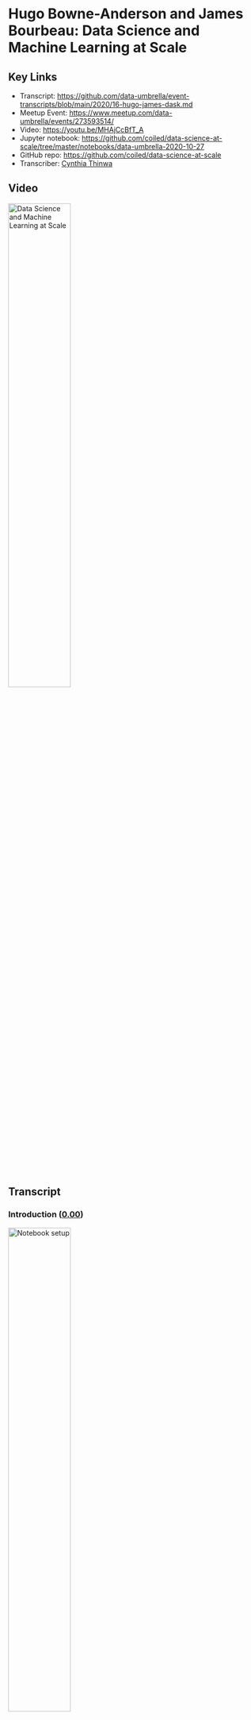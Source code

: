 # Hugo Bowne-Anderson and James Bourbeau:  Data Science and Machine Learning at Scale

## Key Links
- Transcript:  https://github.com/data-umbrella/event-transcripts/blob/main/2020/16-hugo-james-dask.md
- Meetup Event:  https://www.meetup.com/data-umbrella/events/273593514/
- Video:   https://youtu.be/MHAjCcBfT_A
- Jupyter notebook:  https://github.com/coiled/data-science-at-scale/tree/master/notebooks/data-umbrella-2020-10-27
- GitHub repo:  https://github.com/coiled/data-science-at-scale
- Transcriber:  <a href='https://github.com/'>Cynthia Thinwa</a>

## Video

<a href="http://www.youtube.com/watch?feature=player_embedded&v=MHAjCcBfT_A" target="_blank">
  <img src="http://img.youtube.com/vi/MHAjCcBfT_A/0.jpg"
       alt="Data Science and Machine Learning at Scale" width="50%" /></a>

## Transcript

### Introduction (<a href='https://youtu.be/MHAjCcBfT_A'>0.00</a>)

<a href="https://youtu.be/MHAjCcBfT_A?t=1">
  <img src="https://github.com/CeeThinwa/event-transcripts/blob/patch-1/images/v16/v16t0.00.JPG"
       alt="Notebook setup" width="50%" /></a>

**Reshama**:

Okay - hello and welcome to Data Umbrella's webinar for October; so I'm just going to go over the agenda, I'm going to do a brief introduction then there will be the workshop by Hugo and James and you can ask questions along the way in the chat or - actually the best place to ask questions is the Q&A and there's an option to upvote as well. So yeah; asking the Q&A - if you happen to post it on the chat by mistake I can also transfer it over to Q&A so that would be fine too and this webinar is being recorded.

Briefly about me: I am a statistician and data scientist and I am the founder of Data Umbrella; I am on a lot of platforms as @reshamas so feel free to follow me on Twitter and LinkedIn. We have a code of conduct; we're dedicated to providing a harassment-free experience for everyone; thank you for helping to make this a welcoming, friendly professional community for all and this code of conduct applies to the chat as well. So our mission is to provide an inclusive community for underrepresented persons in data science and we are an all-volunteer-run organization.

You can support Data Umbrella by doing the following things: you can follow our code of conduct and keep our community a place where everybody wants to keep coming to, you can donate to our open collective and that helps to pay meet-up dues and other operational costs and you can check out this link here on GitHub - we have this new initiative where all the videos are being transcribed and... so it's to make them more accessible - so we take the YouTube videos and we put the raw there and so we've had a number of volunteers help us transcribe it; so feel free to check out this link and maybe if you do this video, maybe the two speakers will follow you on Twitter; I can't promise anything but it's possible.

Data Umbrella has a job board and it's at jobs.dataumbrella.org and once this gets started I'll put some links in the chat. The job that we are highlighting today is the machine learning engineer job by Development Seed and Development Seed is based in Washington DC and Lisbon, Portugal and they do - I'm going to go to the next slide - what they do is they're doing social good work and so they're doing for instance, mapping elections from Afghanistan to the U.S, analyzing public health and economic data from Palestine to Illinois and leading the strategy and development behind data for World Bank and some other organizations and I will share a link to their job posting in the chat as well as soon as I finish this brief introduction.

Check out our website for resources - there's a lot of resources on learning Python and R, also for contributing to open source, also for guides on accessibility and responsibility and allyship. We have a monthly newsletter that goes out towards the end of the month and it has information on our upcoming events - we have two great events coming up in November and December on open source so subscribe to our newsletter to be in the know. We are on all social media platforms as Data Umbrella; Meetup is the best place to join to find out about upcoming events, our website has resources, follow us on Twitter, we also share a lot of information on LinkedIn, and if you want to subscribe to our YouTube channel we record all of our talks and post them there within about a week of the talk so it's a good way to get information.

Okay and now we are ready to get started. So I will hand it over to - put myself on mute - and I will hand it over to Hugo and James and let you take over.

**Hugo:**

Thank you all for joining I just want to thank Reshama, Christina and and everyone else who tire - all the tireless effort that - that goes into putting these meet-ups and these online sessions together. I think one thing I want to say is actually the last in-person workshop I gave - either at the end of February or early March was Data Umbrella's inaugural tutorial and meetup if I recall correctly - on Bayesian thinking and hacker statistics and simulation and that type of stuff, so it's just wonderful to be back particularly with my colleague and friend James. We're building really cool distributed data science products at Coiled - we'll say a bit about that but we'll do some introductions in a bit.

### How to access and set up notebooks used in the webinar (<a href='https://youtu.be/MHAjCcBfT_A?t=300'>05:00</a>)

<a href="https://youtu.be/MHAjCcBfT_A?t=300">
  <img src="https://github.com/CeeThinwa/event-transcripts/blob/patch-1/images/v16/v16t05.00.JPG"
       alt="Notebook setup" width="50%" /></a>
       
**Hugo:**

I just wanted to get you all accustomed to - it was February, thank you Reshama. We're working with Jupyter notebooks in a GitHub repository - the repository is pinned to the top of the chat. This is what it looks like (scrolling down the repository homepage) - these are all the files; this is the file system.

Now we use something called Binder which is a project, out of and related to Project - Project Jupyter which provides infrastructure to run notebooks without any local installs. So there are two ways you can you can code along on this tutorial; the first is - and i won't get you to do this yet - is to launch Binder. The reason I won't get you to do that yet is because once you launch it we have 10 minutes to start coding or the Binder session times out - I've been burnt by that before, actually several times - I'm surprised I even remembered it this time. The other thing you can do is install everything locally by cloning the repository, downloading Anaconda, creating a Conda environment - if you haven't done that, I suggest you do not do that now - and you launch - launch the Binder. James is going to start by telling us a few things about about Dask and distributed computing in general.

My question for you James is: if we get people to launch this now, will we get to execute a cell - code cell in 10 minutes?

**James:**

I would... let's hold off for now maybe..

**Hugo:**

Yep.

**James:**

Maybe I'll indicate when we should launch Binder.

**Hugo:**

Okay, fantastic.

**James:**

Cool um and just for reference -

**Hugo:**

So -

**James:**

What I'm looking at right now is the GitHub repository on your browser...

**Hugo:**

Yes.

**James:**

Okay.

**Hugo:**
Exactly. So I will not launch Binder now - I will not get you to now... I've - I'm doing this locally... (highlights notebook located in `localhost` onscreen) and we see that I'm in notebook zero, and if you want to actually have a look at this notebook before launching Binder, it's in the (highlights notebook location in GitHub onscreen) *Notebooks Data Umbrella...* subdirectory  (clicks notebook location in GitHub onscreen) and it's (highlights notebook location in GitHub onscreen) notebook zero and we're going to hopefully make it through the overview then (highlights notebook location in GitHub onscreen) chatting about Dask - Dask *delayed* and - and (highlights notebook location onscreen) *dataframe* and (highlights notebook location onscreen) *machine learning*.

Great so we have... Hashim has said you could open in VS Code as well; you could - I mean, that would require all your local installs and that type of stuff as well but we're to introduce me and James; we work at Coiled where we build products for distributed computing infrastructure. As we'll see one of the big problems with like bursting to the cloud is all the like Kubernetes, AWS, Docker stuff, so we build a one-click host of deployments for Dask but for data science and machine learning in general. James maintains Dask along with Matt - Matt Rocklin who created Dask with a team - people who were working with Continuum, Anaconda at the time - and James is a software engineer at Coiled and I run Data science evangelism, Marketing, work on a bunch of product stuff as well, wear a bunch of different hats occasionally; there are many ways to think about distributed compute and how to do it in Python. We're going to present - hey James, you're muted -

**James:**

I'm taking it I went away based on what I see in the chat...

**Hugo:**

You did, you did but now we're back; I've introduced you, I've introduced me, I've mentioned that there are many ways to do distributed compute in the Python ecosystem and we'll be
chatting about one called Dask and maybe I'll pass to you in a second but I'll say one thing that I really like about - my background isn't in distributed compute my background's in
Pythonic data science. When thinking about bursting to larger data sets and larger models, there are a variety of options. The thing that took me, attracted me to Dask - originally.
I saw Cameron's note  "The ghosts in the machine aren't playing nice tonight I think that ain't that the truth" - is that Dask plays so nicely with the entire Py data ecosystem so as we'll see if you want to write Dask code for dataframes - Dask DataFrames - it really mimics your Pandas code; same with Numpy, same with Scikit-learn - okay? And the other thing is Dask essentially runs the Python code under the hood so your mental model of what's happening is - actually corresponds to the code being executed. Okay.. now I'd like to pass over to James but it looks like he's disappeared again -

**James:**

I'm still here if you can hear me, I've just turned my camera off.

**Hugo:**

Oh yeah! Okay great.

**James:**

I'm gonna turn my camera... hopefully that will help, yeah -

**Hugo:**

And I might do, do the same for bandwidth, bandwidth issues so if you want to jump in and talk about Dask at a high level, I'm sharing my screen and we can scroll through (scrolls through notebook located at `localhost`).

### An overview of Dask (<a href='https://youtu.be/MHAjCcBfT_A?t=590'>09:50</a>)

<a href="https://youtu.be/MHAjCcBfT_A?t=590">
  <img src="https://github.com/CeeThinwa/event-transcripts/blob/patch-1/images/v16/v16t09.50.JPG"
       alt="Notebook setup" width="50%" /></a>

**James:**

Yeah that sounds great. So that's sort of - a nutshell - you can think of it as being composed of two main... well, components.

<a href="https://youtu.be/MHAjCcBfT_A?t=610">
  <img src="https://github.com/CeeThinwa/event-transcripts/blob/patch-1/images/v16/v16t10.10.JPG"
       alt="Dask components" width="50%" /></a>

The first we call collections; these are the user interfaces that you use to actually construct a computation you would like to compute in parallel or on distributed hardware. There are a few different interfaces that Dask implements... for instance, there's Dask Array for doing nd array computations, there's Dask DataFrame for working with tabular data... you can think of those as like - Dask Array as a parallel version of Numpy, Dask DataFrame as a parallel version of Pandas and so on. There are also a couple other interfaces that we'll be talking about; Dask delayed for instance - we'll talk about that today - we'll also talk about the Futures API; those are sort of for lower level custom algorithms, in sort of paralyzing existing - existing code. The main takeaway is that there are several sort of familiar APIs that Dask implements and that we'll use today to actually construct your computation. So that's the first part of Dask - it is these Dask collections - you then take these collections, set up your steps for your computation and then pass them off to the second component which are Dask schedulers and these will actually go through and execute your computation potentially in parallel. There are two flavors of schedulers that Dask offers. The first - is a - are called single machine schedulers and these just take advantage of your local hardware they will spin up a a local thread or process pool and start submitting tasks in your computation to to be executed in parallel either on multiple threads or multiple processes. There's also a distributed scheduler - or maybe a better term for... would actually be called the advanced scheduler because it works well on a single machine but it also scales out to multiple machines, so for instance as you'll see later we will actually spin up a  distributed scheduler that has workers on remote machines on AWS so you can actually scale out beyond your local resources like say what's on your laptop.

(Scrolls through notebook located at `localhost`) Kind of scrolling down then to the image of the cluster we can see the main components of the distributed scheduler -

**Hugo:**

And James, I might get people to spin up the Binder now because we're going to execute codes-

**James:**

Yeah... now is a good point. Yep -

**Hugo:**

So just - here's a quick break point before you know... a teaser for schedulers and what's happening there. I'll ask you to - in the repository there's also the link to the binder; click on launch binder (right-clicks the link), i'm going to open it in a new tab and what this will create is an environment in which you can just execute the code in - in the notebooks okay... (displays the opened tab at *mybinder.org* where `coiled/data-science-at-scale/master` repository is loading) so hopefully by the time we've gotten - gone through this section, this will be ready to start executing code. So if everyone wants to do that - to code along... otherwise just watch - or if you're running things locally, also cool; thanks James.

#### An illustration of a distributed scheduler (<a href='https://youtu.be/MHAjCcBfT_A?t=780'>13:00</a>)

<a href="https://youtu.be/MHAjCcBfT_A?t=780">
  <img src="https://github.com/CeeThinwa/event-transcripts/blob/patch-1/images/v16/v16t13.04.JPG"
       alt="Scheduler" width="50%" /></a>

**James:**

Yeah, yeah no problem, thank you. So - so yeah, looking at the image for the distributed scheduler; we're not gonna have time to go into the... a lot of detail about the distributed scheduler in this workshop so - but we do want to provide at least a high level overview of the, the different parts and components of the distributed scheduler.

So the first part I want to talk about is in the diagram what's labeled as a client. So this is the user facing entry point to a cluster; so um wherever you are running your python session... that could be in a jupiter lab session - like we are here, that could be in a python script somewhere... you will create and instantiate a client object that connects to the second component which is the Dask scheduler.

So each Dask cluster has a single scheduler in it that sort of keeps track of all of the state - for all of the - the state of your cluster and all the tasks you'd like to compute; so from your client you might start submitting tasks to the cluster... the scheduler will receive those tasks and compute things like all the dependencies needed for that task like say you're implementing - you say you want to compute Task C, but that actually requires first you have to compute Task B and Task A - like there are some dependency structures there; it'll compute those dependencies as well as keep track of them. It'll also communicate with all the workers to understand what worker is working on which task and as space frees up on the workers it will start farming out new tasks to compute to the workers.

So in this particular diagram there are three Dask distributed workers here; however, you can have as you can have thousands of workers if you'd like. So the workers are the things that actually compute the tasks. They also store the results of your tasks and then serve them back to you in the client. The scheduler basically manages all the state needed to perform the computations and you submit tasks from the client. So that's sort of a quick whirlwind tour of the different components for the distributed scheduler and at this point I think it'd be great to actually see - see some of this in action... Hugo, would you like to take over?

### Dask in action (<a href='https://youtu.be/MHAjCcBfT_A?t=915'>15:14</a>)

<a href="https://youtu.be/MHAjCcBfT_A?t=915">
  <img src="https://github.com/CeeThinwa/event-transcripts/blob/patch-1/images/v16/v16t15.23.JPG"
       alt="Dask in action" width="50%" /></a>

**Hugo:**

Absolutely. Thank you for that wonderful introduction to Dask and and the schedulers in particular and we are going to see that with Dask in action. I'll just note that this tab in which I launched the binder, is up and running - if you're going to execute code here, click on *notebooks*, click on *data umbrella* and then go to the *overview* notebook and you can drag around (drags one of the three dashboards displayed). We'll see the utility of these - these dashboards in a second but you can, you know drag your stuff around to - to make - you know, however you want to - want to structure it and then you can execute code in here. I'm not going to do that,  I'm going to do this locally at the moment (opens notebook at `localhost`); but just to see Dask in action to begin with, I'm going to - I'm actually going to restart kernel and clear my outputs - so I'm going to import from Dask distributed, the client, the - sorry the other thing I wanted to mention is we made a decision around content for this. We do have a notebook that we - we love to teach on schedulers but we decided to switch it out for machine learning for this workshop in particular; we are teaching a similar although distinct workshop at Py Data Global so we may see some of you there in which we'll be going more in depth into schedulers as well, so if you want to check that out definitely do so. We instantiate the client which as James mentioned is kind of what we work with as the user to submit our code. So that will take - take a few seconds... okay it's got a port in use so it's going - going elsewhere. What I'll just first get you to notice is that it tells us where our dashboard is - and we'll see those tools in a second - tells us about our cluster that we have four workers, eight cores, between eight and nine gigs(gigabytes) of - of RAM... okay?

Now this is something I really love about Dask, all the diagnostic tools - if I click on the little Dask thing here (clicks on the Dask icon in the leftmost panel) and (navigates to the binder) we've modified the binder so that - that exists there as well. We can see (clicks on the Dask icon) - i'll hit search (clicks on search icon within the pop-up menu from the Dask icon) and it should - (search result displays the same port as the port that is the output from the scheduler on the notebook) that now corresponds to the - the scheduler. Now i want to look at the task stream (clicks on the `TASK STREAM` button within the pop-up menu from the Dask icon, placing the Dask Task Stream dashboard to the right) which will tell us in real time what's happening; i also want to look at the (clicks on the `CLUSTER MAP` button within the pop-up menu from the Dask icon, placing the Dask Cluster Map dashboard just below the Dask Task Stream dashboard that is positioned to the right) cluster map. So we see here - this is already really cool - we've got all of our workers around here (moves cursor around a small dashboard below the Dask icon pop-up menu) and our scheduler - scheduler there and when we start doing some compute we'll actually see information flowing between these... and the other thing maybe... I'll yeah... I'll include a little progress (clicks on the `PROGRESS` button within the pop-up menu from the Dask icon, placing the Dask Progress dashboard to the right of the Dask Cluster Map dashboard) and that can be an alternate tab to... ask... I'm wondering perhaps I also want to include something about the workers (clicks on the `WORKERS` button within the pop-up menu from the Dask icon, placing the Dask Workers dashboard between the Dask Cluster Map and the Dask Progress dashboards).

Yeah, okay... great. So we've got a bunch of stuff that's - that's pretty interesting there and so the next thing I'm going to do... we've got a little utility file (highlights code cell containing `%run prep.py -d flights`) which downloads some of the data and this is - what it does is if you're in Binder it downloads a subset of the data; if you're anywhere else it downloads a larger set. For this particular example we're dealing with a small data set - you see the utility of Dask and distributed compute when it generalizes to larger data sets, but for pedagogical purposes we're going to sit with a smaller data set so that we can actually run - run the code: there's a trade-off there. So actually, that was already downloaded it seems but you should all see it download... I'm actually going to run that in the binder just to - you should start seeing `Downloading nyc flights dataset... done`, `Extracting`... `Creating json data` etc. Okay now what we're going to do is we're going to read in this data as a Dask DataFrame - and what I want you to notice is that it - really, the Dask code mimics Pandas code,  so instead of `pd.read_csv()` we've got `dd.read_csv()`. We've got, you know, this is the file path - the first argument; we're doing some parse date, setting some data types... okay? We've got a little  wild card regular expression there to - to join - to do a bunch of them... and then we're performing a `groupby`... okay? So we're grouping by the origin of these flights - flight data, we're looking at the the mean departure delay group(ed) by origin... the - the one difference i want to make clear is that in Dask we need a `.compute()` method; that's because Dask performs lazy computation - it won't actually do anything, because you don't want it to do anything on really large data sets until you explicitly tell it - tell it to compute.

So i'm going to execute this now (runs code cell) and we should see some information transfer between the scheduler and the workers and we should see tasks starting - starting to be done, okay? So moment of truth... fantastic (code cell displays output, the clusters show lines moving among them, the task stream creates a sort of bar graph and the code cell stops running) so we call this a pew pew plot because we see pew! pew! pew! We saw a bunch of data transfer happening between them (the clusters)... these are all our calls and we can see tasks happening... it tells us what tasks there are. We can see that most of the time was spent reading reading CSVs (highlights `read csv` in task graph), then we have some groupbys on chunks and - and that type of stuff (highlights task in task graph). So that's a really nice diagnostic tool to see what most of your work is - is actually doing under Dask Workers you can see memory used, `CPU use`, more fine-grained examples there. So I - I'd love to know if, in the Q&A, I'm going to ask... Were you able to execute this code?... and if you were in Binder just a thumb up, a vote would be - no - would be fantastic; much appreciated.

So as we've mentioned I just wanted to say a few things about tutorial goals: the goal is to cover the basics of Dask and distributed compute; we'd love for you to walk away with an understanding of when to use it, when to not, what it has to offer; we're going to be covering the basics of Dask Delayed, which, although not immediately applicable to data science, provides a wonderful framework for thinking about Dask - how Dask works and understanding how it works under the hood; then we're going to go into Dask DataFrames and then machine learning hopefully. Due to the technical considerations with... we've got less time than - than we thought we would but we'll definitely do the best we can. We may have less time to do exercises - so we've had two people who were able to execute this code... if you - if you tried to execute it in Binder and were not able to, perhaps post that in the Q&A - but we also have several exercises and I'd like you to take a minute just to do this exercise. The i- I'm not asking you to do this because i want to know if you're able to print     `hello world` i'm essentially asking you to do it so you get a sense of how these exercises work. So if you can take 30 seconds to print `hello world` then we'll - we'll move on after that, so just take 30 seconds now - and it seems like we have a few more people who were able to execute code which - which was great... okay, fantastic. So you will put your solution there for some reason I have an extra cell here so i'm just going to clip that (deletes blank code cell) and to see a solution uh i'll just get you to execute this cell (highlights a code cell containing `%load solutions/overview.py`) and it provides the solution and then we can execute it and compare it to the the output of what you had, okay? 'Hello world.'

### Working directly from the cloud with Coiled (<a href='https://youtu.be/MHAjCcBfT_A?t=1401'>23:21</a>)

<a href="https://youtu.be/MHAjCcBfT_A?t=1401">
  <img src="https://github.com/CeeThinwa/event-transcripts/blob/patch-1/images/v16/v16t23.23.JPG"
       alt="Working with Coiled" width="50%" /></a>

**Hugo:**

So as as we saw, I've done all this locally, you may have done it on Binder... there is an option to work directly from the cloud and I'll - I'll take you through this - there are many ways to do this. As I mentioned we're working on one way with Coiled and I'll explain the rationale behind that in - in a second but I'll show you how easy it is to get a cluster up and running on - on AWS without even interacting with AWS for free, for example; you can follow along by signing into Coiled cloud. To be clear, this is not a necessity and it does involve you signing up to our product, so i just wanted to be absolutely transparent about that; it does not involve any credit card information or anything along those lines and in my opinion it does give a really nice example of how to run stuff on the cloud. To do so you can sign in at <a href='https://cloud.coiled.io/'>cloud.coiled.io</a> you can also `pip install coiled` and then do authentication; you can also spin up this - this hosted Coiled notebook (clicks <a href='https://cloud.coiled.io/jobs/coiled/quickstart'>link</a> on notebook), so I'm going to spin that up now and I'm going to post that here... actually yep, I'm gonna post that in the chat if you - let me get this right - if you've - if you've never logged in to Coiled before it'll ask you to sign up using Gmail or GitHub so feel free to do that if you'd like; if not that's also also cool, but I just wanted to be explicit uh about that.

The reason I want to do this is to show how Dask can be leveraged to do work on really large data sets; so you will recall that i had between eight and nine gigs of RAM on my local system - oh wow Anthony says, "On iPad, unable to execute on Binder," incredible... I don't have a strong sense of how Binder works on iPad; I do know that I was able to - to check - to use a binder on my iPhone several years ago on my way to Scipy doing code review for someone - for Eric Maher i think, for what that - that's worth... but back to this, we have this NYC taxi dataset which is over 10 gigs - it won't even - I can't even store that in local memory - I don't have enough RAM to store that. So we do need, either to do it locally in an out of core mode of some sort or we can we can burst to the cloud - and we're actually going to burst to the cloud using - using coiled; so the notebook is running here (navigates to the Coiled page) for me and - but - I'm actually gonna do it from my local - local notebook (navigates to JupyterLab loading the notebook hosted in Coiled) but you'll see... and once again feel free to code along here... it's spinning up a notebook and James who is - is my co-instructor here is to be - I'm, I'm so grateful all the work is done on our notebooks in Coiled - you can launch the cluster here and then analyze the entire... over 10 gigs of data there... I'm going to do it here (navigates to the notebbok in `localhost`).

So to do that, I import Coiled and then I import the Dask distributed stuff (highlights code cell) and then I can create my own software environment (highlights next code cell), cluster configuration (highlights next code cell) - I'm not going to do that because the standard Coiled cluster configuration software environment (highlights next code cell) works. Now i'm going to spin up a cluster (highlights and runs next code cell) and instantiate a client.

Now because we're spinning up a cluster in - in the cloud, it'll take - it'll take - a minute - a minute or two... enough time to make a cup of coffee but it's also enough time for me to just talk a bit about why this is important and there are a lot of a lot of good - good people working on - on similar things... but part of the motivation here is that if you want to... you don't always want to do distributed data science, okay? First I'd ask you to look at - instead of using Dask, if you can optimize your Pandas code, right? Second I'd ask, if you've got big datasets - it's a good question - do you actually need all the data? So I would - if you're doing machine learning, plot your learning curve; see how accurate... see how your accuracy or whatever your metric of interest is improves as you increase the amount of data - right? - and if it plateaus before you get to a large data size then you may as well, most of the time, use your small data; see if sub-sampling can actually give you the results you need. See if you can get a bigger, bigger - access to a bigger machine so you don't have to burst to the cloud; but after all these things if you do need to burst - burst to the cloud, until recently you've had to get an AWS account, you've had to, you know, set up containers with Docker and/or Kubernetes and do all of these kind of - I suppose - DevOpsy software engineering foo stuff which, which if you're into that I - I absolutely encourage you - encourage you to do that... but a lot of working data scientists aren't paid to do that and don't necessarily want to. So that's something we're working on, is thinking about these kind of one-click hosted deployments so you don't have to do all of that; having said that I very much encourage you to try doing that stuff if - if you're interested.

We'll see that the - the cluster has just been created and what I'm going to do, we see that - oh I'm sorry, I've done something funny here... I'm - I'm referencing the previous client, aren't I James?

**James:**

Yeah it looks like you should go ahead and connect a new client to the Coiled cluster -

**Hugo:**

and... 

**James:**

making sure not to re-execute the cluster creation because -

**Hugo:**

Yeah, exactly. So, would that be... how would I... what's the call here?

**James:**

I would just open up a new cell and say `client = Client` and then pass in the cluster, like `(cluster)` (typing the code `client = Client(cluster)` in a new cell)... yeah -

**Hugo:**

Great... okay, fantastic - and what we're seeing is a slight version... this (highlights code cell output) - we don't need to worry about this; this is essentially saying that
the environment on the cloud mis- is there's a slight mismatch with my, with my local environment; we're fine with that. I'm going to look here - for a certain reason the - the dashboard isn't quite working here at the moment. James would you suggest i just click on this and open a new

**James:**

Yeah... click on the ecs dashboard link (in the code output)

**Hugo:**

Oh yes, fantastic... so... yep, there's some bug with the local dashboards that we're - we're currently - currently working on but what we'll see now... just a sec, I'm going to remove all of this (closes all previously opened dashboards and the Dask icon popup menu) - we'll see now that I have access to 10 workers, I have access to 40 cores and I have access to over 170 gigs of memory (resizes window containing notebook on `localhost` to show Dask dashboards at the ecs link mentioned earlier lying to the right)... okay, so now I'm actually going to import this data set (highlights and runs code cell in notebook on `localhost`) and it's the entire year of data from 2019, and we'll start seeing on - on the diagnostics all the, all the processing happening, okay? So... actually, not yet because we haven't called compute (i.e. added `.compute()` to the `dd.read_csv()` function)... okay, so it's done this lazily, we've imported it - it shows kind of like Pandas when you show a dataframe, the column names and data types - but it doesn't show the data because we haven't loaded it yet; it does tell you how many partitions it is. So essentially - and we'll see this soon - Dask DataFrames correspond to collections of Pandas DataFrames so there are really 127 Pandas DataFrames underlying this Dask DataFrame.

So now i'm going to do the compute - well I'm going to set myself up for the computation to do a group by passenger count and look at the mean tip (runs code cell) - now that took a very small amount of time; we see the ipython magic timing there because we haven't computed it - now we're actually going to compute (runs next code cell) - and James if you'll see in the chat, Eliana said her Coil-Coiled authentication failed; I don't know if you're able to to help with that but if you are, that would be great... and it may be difficult to debug in - but look; as we see, we have the task stream now and we see how many - you know we've got 40 cores working together, we saw the processing, we saw the bytes stored - it's over 10 gigs as I said - and we see we were able to do our basic analytics. We were able to do it on a 10 plus gig dataset in - in 21.3 seconds which is pretty - pretty exceptional. If any - any code-based issues come up and they're correlated in particular... so if you have questions about the code execution please ask in the Q&A not in the chat because others cannot vote it and I will definitively prioritize questions on technical stuff particularly ones that up- that are upvoted; but yeah, I totally agree thanks - thanks very much.

### Working with Dask DataFrames (<a href='https://youtu.be/MHAjCcBfT_A?t=1963'>32:43</a>)

<a href="https://youtu.be/MHAjCcBfT_A?t=1963">
  <img src="https://github.com/CeeThinwa/event-transcripts/blob/patch-1/images/v16/v16t32.49.JPG"
       alt="Working with Coiled" width="50%" /></a>

**Hugo:**
So yeah... let's jump into - into Dask DataFrames (opens notebook two at `localhost`). So of course we write here that in the last exercise we used Dask Delayed to parallelize loading multiple csv files into a Pandas DataFrame. We're not - we - we haven't done that but you can definitely go through and have a look at that - but I think perhaps even more immediately relevant for a data science crowd and an analytics crowd is - which is what I see here from the reasons people - people have joined - is jumping into Dask DataFrames, and as I said before a Dask dataframe really feels like a Pandas dataframe, but internally it's composed of many different - different dataframes. This is one - one way to think about it, that we have all these Pandas dataframes and the collection of them is a Dask dataframe - and as we saw before they're partitioned. We saw when we loaded the taxi dataset in the Dask dataframe was 127 partitions right? Where each partition was a normal Panda - Pandas dataframe and they can live on disk as they did, early in the first example - Dask in action - or they can live on other machines as when I spun up a coiled cluster and and did it on - on AWS.

Something I love about Dask's dataframes - I mean I rant about this all the time - it's how... it's the Pandas API and - and Matt -Matt Rocklin actually has a post on - on the blog called "A brief history of Dask" in which he talks about the technical goals of Dask but also talks about a social goal of Dask which in Matt's words is to "invent nothing"; he wanted and the team wanted the Dask API to be as comfortable and familiar for users as possible and that's something  really appreciate about it.

So we see we have element - *elementwise operations*, we have the - our favorite - *row-wise selections*, we have *loc*, we have the *common aggregations*, we saw *groupby*s before, we have *is in*s, we have *datetime string accessors*. Oh James! We forgot to - I forgot to edit this and I -it should be *groupby* - I don't know what - what a *froupby* is but that's something... we'll make sure the next iteration to - to get it right; at least we've got it right there and in the code but have a look at the Dask dataframe API docs to check out what's happening and a lot of the time Dask dataframes can serve as drop in replacements for Pandas dataframes. The one thing that I just want to make clear as I did before, is that you need to call `compute()` because of the lazy - lazy compute property of Dask. So this is wonderful to talk about when to use Dask dataframes. So if your data fits in memory use Pandas; if your data fits in memory and your code doesn't run super quickly I wouldn't go to Dask, I'd try to - I'd do my best to optimize my Pandas code before trying to get gains - gains and efficiency; but Dask itself becomes useful when the dataset you want to analyze is larger than your machine's RAM, where you normally run into memory errors and that's what we saw with the taxicab example. The other example that we'll see when we get to machine learning is you can do machine learning on a small dataset that fits in memory but if you're building big models or training over like a lot of different hyperparameters or different types of models, you can you can parallelize that using - using Dask. So there is, you know - you want to use Dask perhaps in the big data or medium to big data limit as we see here, or in the medium to big model limit where training, for example, takes and takes a lot of time, okay?

So without further ado let's get started with Dask dataframes
um you likely ran this uh preparation
file to get the data in the previous
um notebook but if you didn't execute
that um
now we're going to get our file names by
doing
doing a few joins and we see our file is
a string data nyc
flights um a wildcard
to access all of them dot dot csv
and we're going to import our dusk
dust.dataframe and read in our dataframe
um parsing some dates setting some
sending some data types
okay i'll execute that we'll see we have
10
partitions um as we noted before
if this was a pandas data frame we'd see
a bunch of entries here
we don't we see only the column names
and the data types of the columns um and
the reason is
as we've said it explicitly here is the
representation of the data frame object
contains no data
um it's done dusk has done enough work
to read the start of the file
um so that we know a bit about it some
of the important stuff and then further
column types and
column names and data types okay but we
don't once again we don't let's say
we've got 100 gigs of data
we don't want to like do this call and
suddenly it's reading all that stuff in
and
doing a whole bunch of compute until we
explicitly
uh tell it to okay now this is really
cool if you know a bit of pandas
you'll know that you can um there's an
attribute columns which
prints out it's well it's actually the
columns form an index right the pandas
index
object um and we get the we get the
column names there
cool pandas in dark form
we can check out the data types as well
um as we would in pandas we see we've
got some ins for the day of the week
we've got some floats for departure time
um maybe we'd actually um prefer that to
be
you know a date time at some point we've
got some objects which generally are the
most general on
objects so generally strings um
so that's all pandasey type stuff in
addition das data frames have
an attribute um n partitions which tells
us the number of partitions and we saw
before
that that's 10 so i'd expect to see 10
here hey look at that
um now this is something that
um we talk about a lot in the
delayed notebook is really the task
graph
and i don't want to say too much about
that but really it's a
visual schematic of of the order in
which different types of compute happen
okay um and so the task graph for
read csv tells us what happens when we
call compute
and essentially it reads csv um
10 ten times zero indexed of course
because python
um it reads csv uh ten different times
into these ten different pandas pandas
data frames
and if there were group buys or stuff
after that we'd see them happen in
in the in the graph there and we may see
an example of this in a second
um so once again as with pandas
um we're going to view the the head of
the data frame
great and we see a bunch of stuff um
you know we we see the first first five
rows um
i'm actually also gonna gonna have a
look at the
the tail the final five rows that may
take longer um
because it's accessing the the final i
um
i there's a joke and it may not even be
a joke how much
um data analytics is actually biased by
people looking at the first five rows
before actually
you know interrogating the data uh more
more seriously um so how would all of
our results look different
if um if our files were ordered in
in a different way that's another
conversation for a more philosophical
conversation for another time
um so now i want to show you some
computations
with uh dark data frames okay so
since dash data frames implement a
pandas like api
um we can just write our familiar pandas
codes so
i want to look at the column um
uh departure delay and look at the
maximum of that column
i'm going to call that max delay so you
can see we're selecting the column
and then applying the max method as we
would with pandas oh what happened there
gives us some uh da scala
series um and
what's happened is we haven't called
compute right so it hasn't actually done
the compute yet um
we're going to do compute but first
we're going to visualize the task graph
like we did
here and let's try to reason what the
task graph would look like right so
the task graph first it's going to read
in
all of these things and then
it'll probably perform this selector
on each of these
different pandas data frames comprising
the dash data frame
and then it will compute the max of each
of those and then do a max on all those
maxes
i think that's what i would assume is
happening here
great so that's what we're what we're
doing we're reading this so we read the
first
um perform the first read csv get this
das data frame
um get item i think is that selection
then we're taking the max
we're doing the same for all of them
then we take all of these max's
and aggregate them and then take the max
of that okay so that
that's essentially what's happening when
i call compute which i'm going to do
now
moment of truth okay
so uh that took around eight seconds and
it tells us the max
and i i'm sorry let's let's just get
out some of our dashboards up
as well um
huh i think in this notebook we are
using the single machine scheduler hugo
so i don't think there is a dashboard to
be seen exactly
yeah thank you for that that that catch
james um
great um is even better
um uh james we have a question around
using dark for
um reinforcement learning can you
can you speak to that um yeah so
uh it depends on this i mean yeah short
answer
yes you can use gas to train
reinforcement learning models
um so there's a package that hugo will
talk about called desk ml that we'll see
in the next notebook uh for distributing
machine learning
um that paralyzes and and distributes
um some existing models uh using desks
so for instance things like
random forces forest inside kit learn
um so so yes you can use das to uh
uh do distributed training for models
i'm not actually sure if gaskml
implements
any reinforcement learning models in
particular
um but that is certainly something that
that can be done
yeah and i'll i'll build on that by
saying we are about to jump into machine
learning
um i don't think as james said i don't
think
there's reinforcement learning um
explicitly that
that one can do um but um you of course
can use the das
scheduler yourself to um you know to
distribute any reinforcement learning
stuff
you you have as well and that's actually
another another point to make that maybe
james can speak to a bit more is that um
the dark team of course built all of
these high-level collections and task
arrays and
dust data frames and were pleasantly
surprised when
you know maybe even up to half the
people using dust came in all like we
love all that but we're going to use
the scheduler for our own bespoke use
cases right
yeah exactly yeah the original intention
was to like make basically a num
like a parallel numpy so that was like
the desk array stuff like run
run numpy and parallel on your laptop um
and and yeah so in order to do that we
ended up
building a distributed scheduler um
which sort of does
arbitrary task uh computations so
not just things like uh you know
parallel numpy but
really whatever you'd like to throw at
it and uh it turns out that ended up
being really
useful for people um and so yeah now
people use that
um sort of on their own uh just using
the distributed scheduler to do
totally custom algorithms um in parallel
um
in addition to these like nice
collections like you saw hugo presents
the dash data frame um api is you know
the same as the panda's api so there is
this like familiar space you can use
things
like the high-level collections but you
can also run
uh whatever custom like hugo said
bespoke computations
you might have exactly and it's it's
been wonderful to see
so many people so many people do that
and the first thing
as we'll see here the first thing to
think about is if
if you're doing lifestyle compute if
there's anything you can you know
parallelize embarrassingly as they say
right so just
if you're doing a hyper parameter search
you just
run some on one worker and some on
the other and there there's no
interaction effect so you don't need to
worry about that as opposed to
if you're trying to do um
you know train on streaming data where
you may require it all
to happen on on on the same worker okay
um yeah so even think about trying to
compute the standard deviation of a
of a a univariate data set right um
in in that case um you can't just send
you can't just compute the standard
deviation on two workers and then
combine the result in some some way you
need to do something slightly slightly
more nuanced and slightly
slightly clever more clever um i mean
you still can actually in
in that case but you can't just do it as
naively as that
um but so now we're talking about
parallel and distributed machine
learning we have 20 minutes left so this
is kind of going to be a whirlwind tour
but um you know whirlwinds when safe uh
exciting and informative um i just want
to make clear the material in this
notebook is based on the open source
content from darsk's
tutorial repository as there's a bunch
of stuff we've shown you today
the reason we've done that is because
they did it so well so i just want to
give a shout out to all the das
contributors
okay so what we're going to do now is um
just break down machine learning scaling
problems into two categories
just review a bit of psychic learn in
passing um
solve a machine learning problem with
single michelle single michelle
um i don't know who she is but single
michelle wow
single machine and parallelism with
psychic learning job lib
then solve an l problem with an ml
problem with multiple machines and
parallelism using uh dark as well
and we won't have time to burst for the
cloud i don't think but you can also
play
play around with that okay so as i
mentioned before
when thinking about distributed compute
a lot of people do it when they have
large data they don't necessarily think
about the large model limit
um and this schematic kind of speaks to
that um
if you've got a small model that fits in
ram you don't need to think about
distributed compute
if your data size if your data is larger
than your ram
um so your computer's ram bound then you
want to start going to a distributed
setting or if your model is big and cpu
bound um such as like large-scale
hyper-parameter searches or like
ensembl blended models of like machine
learning algorithms
um whatever it is and then of course we
have the
you know big data big model uh limit
where um distributed computer desk is
incredibly handy as i'm sure
you could uh imagine okay and
that's really what i've what i've gone
through here
um a bird's-eye view of the strategies
we think about um
if it's in memory in the bottom left
quadrant just use scikit-learn or your
favorite ml library
um otherwise known as psychic learn um
for me anyway
um
i was going to make a note about xg
boost but i but i won't
um for large models
uh you can use joblib and your favorite
circuit learn estimator
for large data sets uh use our dark ml
estimators so we're gonna do a whirlwind
tour of psychic learn in
in five minutes we're going to load in
some data so we'll actually generate it
we'll import scikit-learn for our ml
algorithm create an estimator
and then check the accuracy of the model
okay so once again i'm actually going to
clear all outputs after restarting the
kernel
okay so this is a utility function of
psychic learn to create some data sets
so i'm going to make um
a classification data set with four
features and 10 000 samples and just
have a quick view
um of some of it um
so just a reminder on ml
um x is the samples matrix um the size
of x
is um the number of samples
uh in terms of rows number of features
as columns
um and then a feature or an attribute
is uh what we're trying to predict
essentially okay um so why um
is the predictor variable uh which we're
where
um which we're or the target variable
which we're trying to predict so let's
have a quick view
of why it's zeros and ones in in this
case
okay so um yep that's what i've said
here
why are the targets which are real
numbers for regression tasks or integers
for classification
or any other discrete sets of values um
no words about unsupervised learning at
the moment we're just going to support
we're going to
fit a support vector classifier for this
example
so let's just load the appropriate
scikit-learn
module we don't really need to discuss
what
support vector classifiers are at the
moment now this is one of the
very beautiful things about the
scikit-learn api
in terms of fitting the the model
we instantiate um a classifier and we
want to fit it
to the features with respect to the
target okay so the first argument is the
features second argument
is the target variable
so we've done that now i'm not going to
worry about inspecting the learn
features um i just want to see how
accurate it was okay and once we see how
accurate it was i'm not gonna do this
but then we can um make a prediction
right
using uh estimator dot predict on a new
a new data set
um so this estimator will tell us
so this score will tell us the accuracy
and essentially
that's the proportion or percentage
a fraction of um
the uh results that were that the
estimator got correct and we're doing
this on the training
data set we've just trained the model on
this so this is telling us
um the accuracy on the on the training
data set okay so it's 90
accurate on the training data set if you
dive into this a bit more you'll
recognize that
um if we we really want to know the
accuracy
on a holdout set or a test set
um and it should be probably a bit lower
because this is what we use to fit it
okay
but all that having been said i expect
um you know
if if this is all resonating with you it
means we can really move on to the
distributed stuff um um in in a second
um but the other thing that that's
important to note is that we've trained
it but
a lot of model a lot of estimators and
models have um hyper parameters that
affect the fit but you
that we need to specify up front um
instead of being learned during training
so
you know there's a c parameter here
there's a uh
are we using shrinking or not um so we
specify those
we didn't need to specify them because
there are default values but here we
specify them
okay and um
then we're going to um
look at the score now
okay this is amazing we've got 50
accuracy um
which is the worst score possible just
think about this if if you've got binary
classification task and you've got 40
accuracy then you just flip the labels
and that changes to 60 accuracy so it's
amazing that we've actually hit
50 accuracy we're to be congratulated on
that
um and what i want to note here is that
we have two sets of hyper parameters
we've used one's
created 90 actual model with 90 accuracy
another one one with 50 accuracy um
so we want to find the best hyper
parameters essentially and that's why
hyper parameter optimization
is is so important um there are several
ways to do hyper parameter optimization
one is called grid search uh cross
validation i won't talk about cross
validation
um it's essentially um a more robust
analogue of train test split where you
uh train on a subset of your data and
compute the accuracy on a test
on a holdout set or a test set um cross
validation is
a as i said a slightly more robust
analog of this
it's called grid search because we have
a grid of hyper parameters so
we have you know in this case we have a
hyper parameter c we have a hyper
parameter kernel
and we can imagine them in a in a grid
and we're performing
um we're checking out um the score
over all this gr over this entire grid
of hyper parameters okay
so to do that um i import grid search
csv
now i'm going to um
compute um the estimator over
over these train the estimator over over
this grid um
and as you see this is taking time now
okay
um and what i wanted to make clear and i
think should be becoming
clearer now is that if we have a large
hyper parameter
uh sweep we want to do on a small data
set das can be useful for that
okay because we can send some of the
parameters to
one worker some to another and they can
perform them um in parallel so that's
embarrassingly parallel because
you're you're doing the same work as you
would otherwise
um but sending it to a bunch of
different workers we saw that took 30
seconds which is in my realm of
comfort as a data scientist i'm happy to
wait 30 seconds
um if i had to wait much longer if this
grid was bigger
i'd start to get probably a bit
frustrated um
but we see that it computed um
it for c is equal to all combinations of
these
essentially okay um so that's really all
i wanted to say there um and then we can
see the best parameters
and the best score so the best score was
0.098 and it was c10 and the kernel um
rbf a radial basis function it doesn't
even matter what that is though
um for the purposes of this so we've got
10 minutes left we're going to
we're going to make it i can feel it i
have a good i have a good sense
um a good after the
i mean this demo is actually going
incredibly well given um the initial
technical hurdles so touchwood hugo um
okay so what we've done is we've really
segmented ml scaling problems into
two categories cpu bound and ram bound
um and i
i really i can't emphasize that enough
because i see so many people
like jumping in to use new cool
technologies um without
perhaps taking it being a bit mindful
and
intentional about it and reasoning about
when things are useful and and when not
um
i suppose the one point there is that
sure data science is a technical
discipline but there are a lot of other
aspects to it
um involving this type of reasoning
as well so we then carried out a typical
sklearn workflow for ml problems
um with small models and small data and
we reviewed hyper parameters and hyper
parameter
optimization um so in this section
um we'll see how job lib which is a set
of tools to provide lightweight
pipelining
um in python uh gives us parallelism on
our laptop and then we'll see how dark
ml can give us um awesome parallelism
uh on on clusters okay so essentially
um what i'm doing here is i'm doing
exactly the same as above
with a grid search but i'm using the
quark the keyword argument n
jobs which tells you how many tasks uh
to run in parallel
using the cause available on your local
workstation and specifying minus one
jobs
means the it just runs them the maximum
possible
okay so i'm going to execute that
great
so we should be done in a second feel
free to ask um any questions
in the chat oh alex
um has a great question in the q a does
das have
uh see a sequel and query optimizer
um i'm actually so excited that um
[Music]
and james maybe you can provide a couple
of links to this um
we're really excited to have seen dark
dust sql um
developments there uh recently um
so that's dark hyphen hyphen sql um
and we're actually we're working on some
some content and a blog post and maybe a
live live coding session
about that in in the near future um so
if anyone if you want updates from from
coyle feel free to go to our website and
sign up for our mailing list
and we'll let you know about all of this
type of stuff but the short answer is
yes alex and it's getting better and um
if james is able to post post a link
there that would be that would be
fantastic
um so we've done link in the chat
fantastic um
[Music]
and so we've we've seen how
we have um
[Music]
single machine parallelism here um using
the
um using the end jobs quark um and in
the final minutes
let's see multiple multi-machine
parallelism
with dusk okay um so
what i'm going to do is i'm going to
uh do my imports and create my
client incentive my client and check it
out
okay so once again i'm working locally
um i hit search and that'll
task is pretty smart in terms of like
knowing uh which which client i want to
check out
do the tasks stream
because it's my favorite i'll do the
cluster map otherwise known as the pew
pew map
um and then
i want some progress we all we all crave
progress don't we um
and
maybe my workers tab okay great so um
we've got that up and running now i'm
going to do a slightly uh
larger hyper parameter search okay um
so remember we had just a couple for c
a couple for kernel um we're going to do
more we have some for shrinking now i'm
actually
going to comment that out because i
don't know how long that's going to take
um if you're coding them on binder now
this may actually take
far far too long for you um but we'll
we'll see so i'll execute this code and
we should see
just sick no we shouldn't see any work
happening yet um
but what i'm doing here is
oh looks like okay my clusters back up
great
we're doing our grid search but we're
going to use um
dask as as the back end right and this
is a context manager where we're
asserting that um
and and we can just discuss the the
syntax there but it's not particularly
important currently i'm going to execute
this now
and
let's see
fantastic we'll see all this um data
transfer happening here we'll see our
tasks
um happening here we can see these big
batches of fit and score
fit um so fitting fitting the models
then finding um
how well they perform uh via this
k-fold cross validation
which is really cool
and
let's just yep we can see um
what's happening here we can see we
currently have 12 processing we've got
seven in memory and we have um
several more that we need to do uh our
desk workers we can see
us oh we can see our cpu usage
we can see how we can see cpu usage
across all the workers which is which is
pretty cool seeing that distribution
is uh is really nice whenever some form
of b swarm
plot if you have enough um would would
be useful there
or even um some form of cumulative
distribution function or something like
that
um not a histogram people okay um you
can go to my bayesian tutorial
um that i've taught here before to hear
me rave about um
the the horrors of histograms um
so we saw that talk a minute which is
great and we split it across
you know eight cores or whatever it is
and now we'll have a look
once again we get the same best
performer which is which is a sanity
check
um and that's pretty cool
i think um we have a we actually have a
few minutes left so i am gonna
just see if i can um
oh let me think
yeah i will see if i can burst burst to
the cloud and and
and do this um that will take uh a
minute
a minute or two to create the cluster
again um but while we're while we're
doing that i'm wondering if we have any
any questions um or if
anyone has any feedback on on this
workshop i very much welcome
welcome that um perhaps if there are any
final messages you'd
you'd like to say james while we're
spinning this up you can
you can let me know yeah sure i just
also first off wanted to say thanks
everyone for attending and like bearing
bearing with us uh with the technical
difficulties really appreciate that
um real quick i'm just yeah so if you
have if you have questions please post
in the q a section while the cold
cluster's spinning up uh
theodore posted in the last largest
example of grid search
how much performance gain did we get
from using das and not just in jobs
hmm that's a great question and we
actually
didn't see um let's see
so it took 80 seconds
ah let me get this they're actually not
comparable
um because i did the grid search over
a different set of hyper parameters i
did it over a larger set of hyper
parameters
um right so when i did um
end jobs i did it there were only um it
was a two by two grid of hyper
parameters
whereas when i did it um with with dusk
it was a
one two three four five six six by three
so let's just reason about that um this
one was
eighteen six by three is eighteen which
took eighty seconds
um and this one was two by two
uh so it was four and it took
26 seconds um
so a minor gain i think with this hyper
parameter
search if you multiply that by by four
you'll
well 4.2 4.5 you'll need that would have
taken maybe two minutes or something
something like that so we saw some
increase in efficiency
not a great deal but um james maybe you
can say more to this
part of the reason for that is that
we're doing it on kind of a very small
example so we won't necessarily see the
gains in efficiency
with a data set this size and with um a
small hyper parameter suite like this is
that right
yeah yeah and um yeah exactly and i
guess also this is more of an uh kind of
an illustrative point here
i guess uh so you're just using uh
directly using in jobs with
something like job lib um by default
we'll use local threads and processes
on like whatever machine you happen to
be running on so
like in this case on hugo's laptop um
one of the real advantages of using
uh job lib with the das back in will
actually dispatch
back to um to run tasks on a dash
cluster is that your cluster can
expand beyond what local resources you
have
so you can run um you know you can
basically scale out like for instance
using the coil cluster
uh to have many many cpus and
a large amount of ram that you wouldn't
have on your locally uh table to run and
there you'll see
both large performance gains as well as
you'll be able to expand
your the set of possible problems you
can solve uh
to larger than ram uh scenarios so
you're out of out of core training
exactly and thank you jack this was
absolutely unplanned and we didn't plan
that question but that's a wonderful
segue into
me now performing exactly the same
compute with the same code
using uh the dasc as the parallel back
end um on a
on a coiled cluster which is an aws
cluster right
um so we can i'm more currently anyway
so i will execute
this code um and it's exactly the same
as we did
um whoa
okay great um so
we see our tasks task stream here
um
you see once again we see the majority
is being batch
um uh fit and and getting the scores out
um
similarly we see the same result being
the best
i'll just notice that for this for this
small task doing it on the cloud took 20
seconds
uh doing it locally for me took um 80
seconds so that's a four-fold increase
in performance
on a very small task so imagine what
that does if you can
take the same code as you've written
here and burst to the cloud
uh with with one click or however
however you do it um
i think that that's incredibly powerful
and that the fact that your code
and what's happening in the back end
with dusk um generalizes immediately to
the new setting of working on a cluster
i personally find very exciting and if
you work with larger data sets or
building larger models or big hyper
parameter sweeps i'm pretty sure
um it's an exciting option for all of
you also um
so on that note um i'd like to reiterate
james what james said and thanking you
all so much
for joining us um for asking great
questions
and for bearing with us through some
some technical technical hurdles
but it made it even even funner when
when we got up and running uh once again
i'd love to thank
mark christina and and the rest of the
organizers for doing such a wonderful
job
um and doing such a great service to uh
the data science and machine learning
community and ecosystem worldwide so
thank you once again for having us
thank you hugo and james um i have to
say like with all the technical
difficulties i was actually giggling
because it was kind of funny um
yeah but we're very sorry and we thank
you for your patience
and sticking through it and um
i will um be editing this video
to um you know make it as efficient as
possible
and have that available tim supercard
thank you um great and i'll just ask you
if you are interested in checking out
coiled go to our website if you want to
check out our product
go to cloud.coil.io we started building
this company in february
um we're really excited about building a
new product um so if you're interested
reach out we'd love to chat with you
about what we're doing and what we're up
to
um and it's wonderful to be in the same
community as you all so thanks

